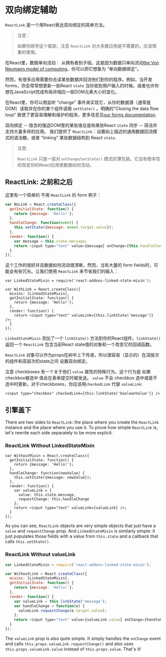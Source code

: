 # 双向绑定辅助

`ReactLink` 是一个用React表达双向绑定的简单方法。

> 注意：
>
> 如果你刚学这个框架，注意 `ReactLink` 对大多数应用是不需要的，应该慎重的使用。

在React里，数据单向流动： 从拥有者到子级。这是因为数据只单向流动[the Von Neumann model of computing](https://en.wikipedia.org/wiki/Von_Neumann_architecture)。你可以把它想象为 “单向数据绑定”。

然而，有很多应用需要你去读某些数据并回流他们到你的程序。例如，当开发forms，你会常常想更新一些React `state` 当你收到用户输入的时候。或者也许你想在JavaScript完成布局并相应一些DOM元素大小的变化。

在React里，你可以用监听 "change" 事件来实现它，从你的数据源（通常是DOM）读取并在你的某个组件调用 `setState()` 。明确的"Closing the data flow loop" 致使了更容易理解和维护的程序。更多信息见[our forms documentation](07-forms.md).

双向绑定 -- 隐含的强迫DOM里的某些值总是和某些React `state` 同步 -- 简洁并支持大量多样的应用。 我们提供了 `ReactLink`：设置如上描述的通用数据回流模式的语法糖，或者 "linking" 某些数据结构到 React `state`.

> 注意:
>
> `ReactLink` 只是一层对 `onChange`/`setState()` 模式的薄包装。它没有根本性的改变你的React应用里数据如何流动。

## ReactLink: 之前和之后

这里有一个简单的 不用 `ReactLink` 的 form 例子：

```javascript
var NoLink = React.createClass({
  getInitialState: function() {
    return {message: 'Hello!'};
  },
  handleChange: function(event) {
    this.setState({message: event.target.value});
  },
  render: function() {
    var message = this.state.message;
    return <input type="text" value={message} onChange={this.handleChange} />;
  }
});
```

这个工作的很好并且数据如何流动很清晰，然而，当有大量的 form fields时，可能会有些冗长。让我们使用  `ReactLink` 来节省我们的输入：

```javascript{4,9}
var LinkedStateMixin = require('react-addons-linked-state-mixin');

var WithLink = React.createClass({
  mixins: [LinkedStateMixin],
  getInitialState: function() {
    return {message: 'Hello!'};
  },
  render: function() {
    return <input type="text" valueLink={this.linkState('message')} />;
  }
});
```

`LinkedStateMixin` 添加了一个 `linkState()` 方法到你的React组件。`linkState()` 返回一个 `ReactLink` 包含当前React state值的对象和一个改变它的回调函数。

`ReactLink` 对象可以作为props在树中上下传递，所以很容易（显示的）在深层次的组件和高层次的state之间 设置双向绑定。

注意 checkboxes 有一个关于他们 `value` 属性的特殊行为，这个行为是 如果checkbox被选中 值会在表单提交时被发送。 `value` 不会 checkbox 选中或是不选中时更新。对于checkboxes，你应该用`checkedLink` 代替 `valueLink`:
```
<input type="checkbox" checkedLink={this.linkState('booleanValue')} />
```

## 引擎盖下

There are two sides to `ReactLink`: the place where you create the `ReactLink` instance and the place where you use it. To prove how simple `ReactLink` is, let's rewrite each side separately to be more explicit.

### ReactLink Without LinkedStateMixin

```javascript{5-7,9-12}
var WithoutMixin = React.createClass({
  getInitialState: function() {
    return {message: 'Hello!'};
  },
  handleChange: function(newValue) {
    this.setState({message: newValue});
  },
  render: function() {
    var valueLink = {
      value: this.state.message,
      requestChange: this.handleChange
    };
    return <input type="text" valueLink={valueLink} />;
  }
});
```

As you can see, `ReactLink` objects are very simple objects that just have a `value` and `requestChange` prop. And `LinkedStateMixin` is similarly simple: it just populates those fields with a value from `this.state` and a callback that calls `this.setState()`.

### ReactLink Without valueLink

```javascript
var LinkedStateMixin = require('react-addons-linked-state-mixin');

var WithoutLink = React.createClass({
  mixins: [LinkedStateMixin],
  getInitialState: function() {
    return {message: 'Hello!'};
  },
  render: function() {
    var valueLink = this.linkState('message');
    var handleChange = function(e) {
      valueLink.requestChange(e.target.value);
    };
    return <input type="text" value={valueLink.value} onChange={handleChange} />;
  }
});
```

The `valueLink` prop is also quite simple. It simply handles the `onChange` event and calls `this.props.valueLink.requestChange()` and also uses `this.props.valueLink.value` instead of `this.props.value`. That's it!
